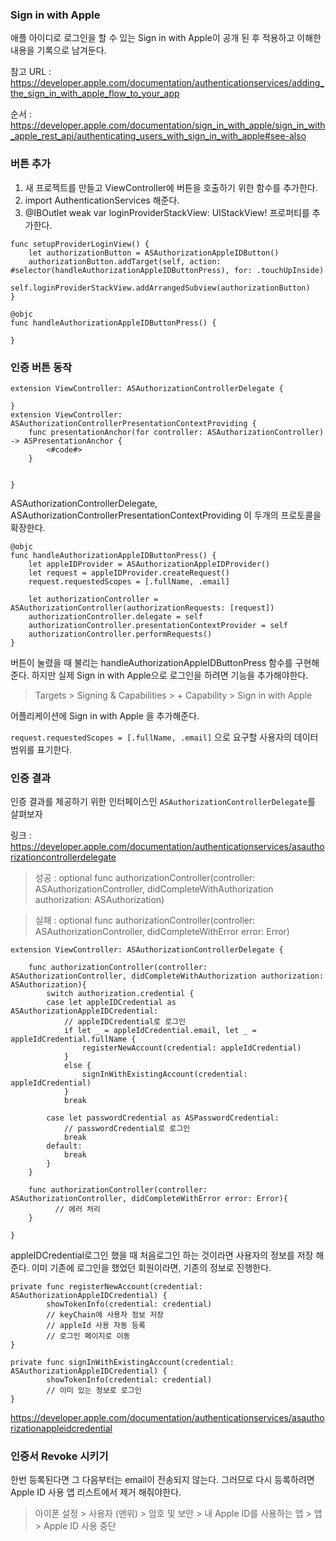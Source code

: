 ﻿### Sign in with Apple

애플 아이디로 로그인을 할 수 있는 Sign in with Apple이 공개 된 후 적용하고 이해한 내용을 기록으로 남겨둔다.

참고 URL : https://developer.apple.com/documentation/authenticationservices/adding_the_sign_in_with_apple_flow_to_your_app

순서 : https://developer.apple.com/documentation/sign_in_with_apple/sign_in_with_apple_rest_api/authenticating_users_with_sign_in_with_apple#see-also

### 버튼 추가
1. 새 프로젝트를 만들고 ViewController에 버튼을 호출하기 위한 함수를 추가한다.
2. import AuthenticationServices 해준다.
3. @IBOutlet weak var loginProviderStackView: UIStackView! 프로퍼티를 추가한다.

```
func setupProviderLoginView() {
    let authorizationButton = ASAuthorizationAppleIDButton()
    authorizationButton.addTarget(self, action: #selector(handleAuthorizationAppleIDButtonPress), for: .touchUpInside)
    self.loginProviderStackView.addArrangedSubview(authorizationButton)
}

@objc
func handleAuthorizationAppleIDButtonPress() {

}
```


### 인증 버튼 동작
```
extension ViewController: ASAuthorizationControllerDelegate {
    
}
extension ViewController: ASAuthorizationControllerPresentationContextProviding {
    func presentationAnchor(for controller: ASAuthorizationController) -> ASPresentationAnchor {
        <#code#>
    }
    
    
}
```
ASAuthorizationControllerDelegate,
ASAuthorizationControllerPresentationContextProviding
이 두개의 프로토콜을 확장한다.

```
@objc
func handleAuthorizationAppleIDButtonPress() {
    let appleIDProvider = ASAuthorizationAppleIDProvider()
    let request = appleIDProvider.createRequest()
    request.requestedScopes = [.fullName, .email]
    
    let authorizationController = ASAuthorizationController(authorizationRequests: [request])
    authorizationController.delegate = self
    authorizationController.presentationContextProvider = self
    authorizationController.performRequests()
}
```
버튼이 눌렸을 때 불리는 handleAuthorizationAppleIDButtonPress 함수를 구현해준다.
하지만 실제 Sign in with Apple으로 로그인을 하려면 기능을 추가해야한다. 

> Targets > Signing & Capabilities > + Capability > Sign in with Apple  

어플리케이션에 Sign in with Apple 을 추가해준다.

`request.requestedScopes = [.fullName, .email]` 으로 요구할 사용자의 데이터 범위를 표기한다.


 ### 인증 결과

 인증 결과를 제공하기 위한 인터페이스인 `ASAuthorizationControllerDelegate`를 살펴보자

 링크 : https://developer.apple.com/documentation/authenticationservices/asauthorizationcontrollerdelegate

> 성공 : optional func authorizationController(controller: ASAuthorizationController, didCompleteWithAuthorization authorization: ASAuthorization)

> 실패 : optional func authorizationController(controller: ASAuthorizationController, didCompleteWithError error: Error)

```
extension ViewController: ASAuthorizationControllerDelegate {
    
    func authorizationController(controller: ASAuthorizationController, didCompleteWithAuthorization authorization: ASAuthorization){
        switch authorization.credential {
        case let appleIDCredential as ASAuthorizationAppleIDCredential:
            // appleIDCredential로 로그인
            if let _ = appleIdCredential.email, let _ = appleIdCredential.fullName {
                registerNewAccount(credential: appleIdCredential)
            }
            else {
                signInWithExistingAccount(credential: appleIdCredential)
            }
            break
            
        case let passwordCredential as ASPasswordCredential:
            // passwordCredential로 로그인
            break
        default:
            break
        }
    }

    func authorizationController(controller: ASAuthorizationController, didCompleteWithError error: Error){
          // 에러 처리 
    }
    
}
```
appleIDCredential로그인 했을 때 처음로그인 하는 것이라면 사용자의 정보를 저장 해준다. 이미 기존에 로그인을 했었던 회원이라면, 기존의 정보로 진행한다. 

```
private func registerNewAccount(credential: ASAuthorizationAppleIDCredential) {
        showTokenInfo(credential: credential)
        // keyChain에 사용자 정보 저장
        // appleId 사용 자동 등록
        // 로그인 페이지로 이동
}
    
private func signInWithExistingAccount(credential: ASAuthorizationAppleIDCredential) {
        showTokenInfo(credential: credential)
        // 이미 있는 정보로 로그인 
}
```

https://developer.apple.com/documentation/authenticationservices/asauthorizationappleidcredential

### 인증서 Revoke 시키기
한번 등록된다면 그 다음부터는 email이 전송되지 않는다. 그러므로 다시 등록하려면 Apple ID 사용 앱 리스트에서 제거 해줘야한다.
> 아이폰 설정 > 사용자 (맨위) > 암호 및 보안 > 내 Apple ID를 사용하는 앱 > 앱 > Apple ID 사용 중단








